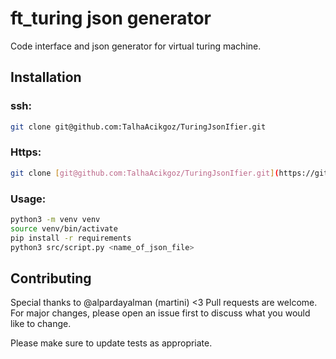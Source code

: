 
# ft_turing json generator

Code interface and json generator for virtual turing machine.

## Installation

### ssh:
```bash
git clone git@github.com:TalhaAcikgoz/TuringJsonIfier.git
```
### Https:
```bash
git clone [git@github.com:TalhaAcikgoz/TuringJsonIfier.git](https://github.com/TalhaAcikgoz/TuringJsonIfier.git)
```
### Usage:
```bash
python3 -m venv venv
source venv/bin/activate
pip install -r requirements
python3 src/script.py <name_of_json_file>
```

## Contributing

Special thanks to @alpardayalman (martini) <3
Pull requests are welcome. For major changes, please open an issue first
to discuss what you would like to change.

Please make sure to update tests as appropriate.
